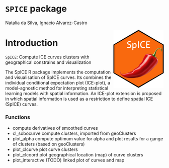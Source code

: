 # `SPICE` package

Natalia da Silva, Ignacio Alvarez-Castro

<img src="man/figures/SpICE_trans.png" align="right" width = "160"/>

# Introduction

`SpICE`: Compute ICE curves clusters with geographical constrains and visualization

The SpICE R package implements the computation and visualisation of SpICE curves. Its combines the individual conditional expectation plot (ICE-plot), a model-agnostic method for interpreting statistical learning models with spatial information. An ICE-plot extension is proposed in which spatial information is used as a restriction to define spatial ICE (SpICE) curves.

### Functions

-   compute derivatives of smoothed curves
-   cl_sobocurve compute clusters, imported from geoClusters
-   plot_alpha compute optimum value for alpha and plot results for a gange of clusters (based on geoClusters)
-   plot_clcurve plot curve clusters
-   plot_clcoord plot geographical location (map) of curve clusters
-   plot_interactive (TODO) linked plot of curves and map
